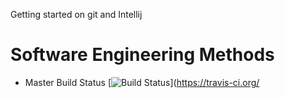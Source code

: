 Getting started on git and Intellij

# Software Engineering Methods

- Master Build Status [![Build Status](https://travis-ci.org/kevin-chalmers/sem.svg?branch=master)](https://travis-ci.org/